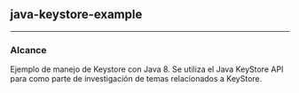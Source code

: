 ## java-keystore-example
-------------------------------------

### Alcance

Ejemplo de manejo de Keystore con Java 8. Se utiliza el Java KeyStore API para como parte de investigación de temas relacionados a KeyStore.
